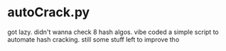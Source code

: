 # autoCrack.py
got lazy. didn't wanna check 8 hash algos. vibe coded a simple script to automate hash cracking. still some stuff left to improve tho

